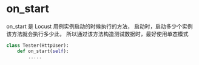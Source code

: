 
# on_start
on_start 是 Locust 用例实例启动的时候执行的方法，
启动时，启动多少个实例该方法就会执行多少此，
所以通过该方法构造测试数据时，最好使用单态模式

```python
class Tester(HttpUser):  
    def on_start(self):  
        .....
```
